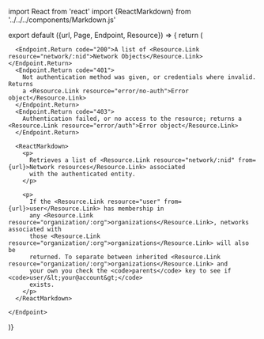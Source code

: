 import React from 'react'
import {ReactMarkdown} from '../../../components/Markdown.js'

export default ({url, Page, Endpoint, Resource}) => {
  return (
    <Endpoint
      url={url}
      group="network"
      method="get"
      path="/network"
      public={false}
      params={{}}>

      <Endpoint.Return code="200">A list of <Resource.Link resource="network/:nid">Network Objects</Resource.Link></Endpoint.Return>
      <Endpoint.Return code="401">
        Not authentication method was given, or credentials where invalid. Returns
        a <Resource.Link resource="error/no-auth">Error object</Resource.Link>
      </Endpoint.Return>
      <Endpoint.Return code="403">
        Authentication failed, or no access to the resource; returns a <Resource.Link resource="error/auth">Error object</Resource.Link>
      </Endpoint.Return>

      <ReactMarkdown>
        <p>
          Retrieves a list of <Resource.Link resource="network/:nid" from={url}>Network resources</Resource.Link> associated
          with the authenticated entity.
        </p>

        <p>
          If the <Resource.Link resource="user" from={url}>user</Resource.Link> has membership in
          any <Resource.Link resource="organization/:org">organizations</Resource.Link>, networks associated with
          those <Resource.Link resource="organization/:org">organizations</Resource.Link> will also be
          returned. To separate between inherited <Resource.Link resource="organization/:org">organizations</Resource.Link> and
          your own you check the <code>parents</code> key to see if <code>user/&lt;your@account&gt;</code>
          exists.
        </p>
      </ReactMarkdown>

    </Endpoint>
)}

